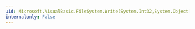 ```yaml
---
uid: Microsoft.VisualBasic.FileSystem.Write(System.Int32,System.Object[])
internalonly: False
---
```


